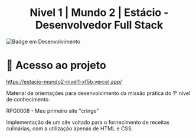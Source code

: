 <h1 align="center"> Nivel 1 | Mundo 2 | Estácio - Desenvolvedor Full Stack </h1>

![Badge em Desenvolvimento](http://img.shields.io/static/v1?label=STATUS&message=CONCLUIDO&color=GREEN&style=for-the-badge)

# 📁 Acesso ao projeto
https://estacio-mundo2-nivel1-xf5b.vercel.app/


Material de orientações para desenvolvimento da missão
prática do 1º nível de conhecimento.

RPG0008  - Meu primeiro site "cringe"

Implementação de um site voltado para o fornecimento de receitas culinárias, com a
utilização apenas de HTML e CSS.
